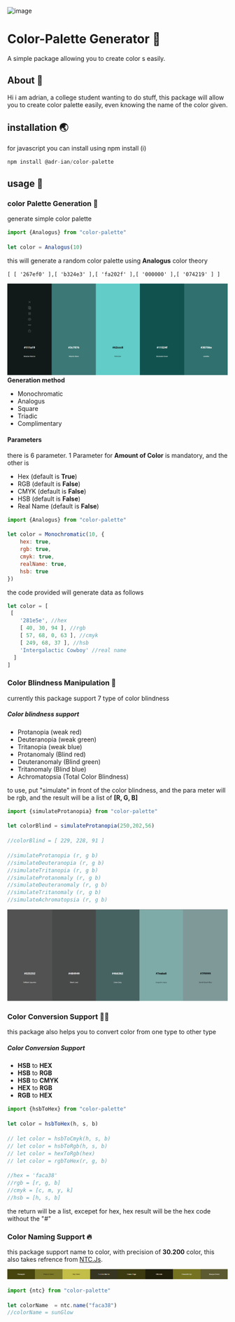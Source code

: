 ![image](https://github.com/ADR-ian-ba/easy-palette/blob/main/Colorgen%20Logo%20Fix-01.png?raw=true)
# Color-Palette Generator 🎨

A simple package allowing you to create color s easily.

## About 📰

Hi i am adrian, a college student wanting to do stuff, this package will allow you to create color palette easily, even knowing the name of the color given.

## installation 🌏
for javascript you can install using npm install (i)
```javascript
npm install @adr-ian/color-palette

```

## usage 📰

### color Palette Generation 🌈
generate simple color palette
```js
import {Analogus} from "color-palette"

let color = Analogus(10)
```
this will generate a random color palette using **Analogus** color theory
```
[ [ '267ef0' ],[ 'b324e3' ],[ 'fa202f' ],[ '000000' ],[ '074219' ] ]
```
![My Logo](https://github.com/ADR-ian-ba/color-palette/blob/main/gradient.png?raw=true)
**Generation method**
* Monochromatic
* Analogus
* Square
* Triadic
* Complimentary

#### Parameters
there is 6 parameter. 1 Parameter for **Amount of Color** is mandatory, and the other is
* Hex (default is **True**)
* RGB (default is **False**)
* CMYK (default is **False**)
* HSB (default is **False**)
* Real Name (default is **False**)

```js
import {Analogus} from "color-palette"

let color = Monochromatic(10, {
    hex: true, 
    rgb: true, 
    cmyk: true, 
    realName: true, 
    hsb: true
})
```
the code provided will generate data as follows
```js
let color = [
 [
    '281e5e', //hex
    [ 40, 30, 94 ], //rgb
    [ 57, 68, 0, 63 ], //cmyk
    [ 249, 68, 37 ], //hsb
    'Intergalactic Cowboy' //real name
  ]
]
```


### Color Blindness Manipulation 🦯
currently this package support 7 type of color blindness

##### Color blindness support
* Protanopia (weak red)
* Deuteranopia (weak green)
* Tritanopia (weak blue)
* Protanomaly (Blind red)
* Deuteranomaly (Blind green)
* Tritanomaly (Blind blue)
* Achromatopsia (Total Color Blindness)

to use, put "simulate" in front of the color blindness, and the para meter will be rgb, and the result will be a list of **[R, G, B]**

```js
import {simulateProtanopia} from "color-palette"

let colorBlind = simulateProtanopia(250,202,56)

//colorBlind = [ 229, 228, 91 ]

//simulateProtanopia (r, g b)
//simulateDeuteranopia (r, g b)
//simulateTritanopia (r, g b)
//simulateProtanomaly (r, g b)
//simulateDeuteranomaly (r, g b)
//simulateTritanomaly (r, g b)
//simulateAchromatopsia (r, g b)
```
![Alt text](https://github.com/ADR-ian-ba/color-palette/blob/main/colorblind.png?raw=true)
### Color Conversion Support 💁‍♂️
this package also helps you to convert color from one type to other type

##### Color Conversion Support
* **HSB** to **HEX**
* **HSB** to **RGB**
* **HSB** to **CMYK**
* **HEX** to **RGB**
* **RGB** to **HEX**

```js
import {hsbToHex} from "color-palette"

let color = hsbToHex(h, s, b)

// let color = hsbToCmyk(h, s, b)
// let color = hsbToRgb(h, s, b)
// let color = hexToRgb(hex)
// let color = rgbToHex(r, g, b)

//hex = 'faca38'
//rgb = [r, g, b]
//cmyk = [c, m, y, k]
//hsb = [h, s, b]
```

the return will be a list, excepet for hex, hex result will be the hex code without the "#"

### Color Naming Support 🔥

this package support name to color, with precision of **30.200** color, this also takes refrence from [NTC.Js](https://chir.ag/projects/ntc/).

![Alt text](https://github.com/ADR-ian-ba/color-palette/blob/main/image-1.png?raw=true)

```js
import {ntc} from "color-palette"

let colorName  = ntc.name("faca38")
//colorName = sunGlow
```




